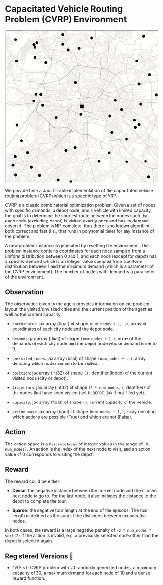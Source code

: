 # Capacitated Vehicle Routing Problem (CVRP) Environment

<p align="center">
        <img src="../env_anim/cvrp.gif" width="500"/>
</p>

We provide here a Jax JIT-able implementation of the capacitated vehicle routing problem
(CVRP) which is a specific type of [VRP](https://en.wikipedia.org/wiki/Vehicle_routing_problem).


CVRP is a classic combinatorial optimization problem. Given a set of nodes with specific demands,
a depot node, and a vehicle with limited capacity, the goal is to determine the shortest route
between the nodes such that each node (excluding depot) is visited exactly once and has its demand
covered. The problem is NP-complete, thus there is no known algorithm both correct and fast
(i.e., that runs in polynomial time) for any instance of the problem.

A new problem instance is generated by resetting the environment. The problem instance contains
coordinates for each node sampled from a uniform distribution between 0 and 1, and each node
(except for depot) has a specific demand which is an integer value sampled from a uniform
distribution between 1 and the maximum demand (which is a parameter of the CVRP environment).
The number of nodes with demand is a parameter of the environment.


## Observation
The observation given to the agent provides information on the problem layout, the visited/unvisited
cities and the current position of the agent as well as the current capacity.

- `coordinates`: jax array (float) of shape `(num_nodes + 1, 2)`, array of coordinates of each city
node and the depot node.

- `demands`: jax array (float) of shape `(num_nodes + 1,)`, array of the demands of each city node
and the depot node whose demand is set to 0.

- `unvisited_nodes`: jax array (bool) of shape `(num_nodes + 1,)`, array denoting which nodes
remain to be visited.

- `position`: jax array (int32) of shape `()`, identifier (index) of the current visited node (city
or depot).

- `trajectory`: jax array (int32) of shape `(2 * num_nodes,)`, identifiers of the nodes that have
been visited (set to `DEPOT_IDX` if not filled yet).

- `capacity`: jax array (float) of shape `()`, current capacity of the vehicle.

- `action_mask`: jax array (bool) of shape `(num_nodes + 1,)`, array denoting which actions are
possible (True) and which are not (False).


## Action
The action space is a `DiscreteArray` of integer values in the range of `[0, num_nodes]`. An action
is the index of the next node to visit, and an action value of 0 corresponds to visiting the depot.


## Reward
The reward could be either:

- **Dense**: the negative distance between the current node and the chosen next node to go to.
    For the last node, it also includes the distance to the depot to complete the tour.

- **Sparse**: the negative tour length at the end of the episode. The tour length is defined
    as the sum of the distances between consecutive nodes.

In both cases, the reward is a large negative penalty of `-2 * num_nodes * sqrt(2)` if the
action is invalid, e.g. a previously selected node other than the depot is selected again.


## Registered Versions 📖
- `CVRP-v1`: CVRP problem with 20 randomly generated nodes, a maximum capacity of 30, a maximum
demand for each node of 10 and a dense reward function.
